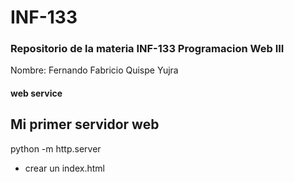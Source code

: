 # INF-133
### Repositorio de la materia INF-133 Programacion Web III
Nombre: Fernando Fabricio Quispe Yujra
#### web service
## Mi primer servidor web
python -m http.server

- crear un index.html
